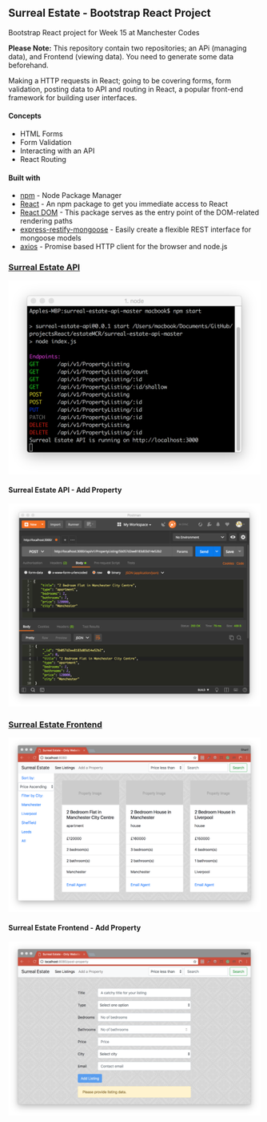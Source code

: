 ## Surreal Estate - Bootstrap React Project
Bootstrap React project for Week 15 at Manchester Codes

<b>Please Note:</b> This repository contain two repositories; an APi (managing data), and Frontend (viewing data). You need to generate some data beforehand.

Making a HTTP requests in React; going to be covering forms, form validation, posting data to API and routing in React, a popular front-end framework for building user interfaces.

#### Concepts
- HTML Forms
- Form Validation
- Interacting with an API
- React Routing

#### Built with
* [npm](https://www.npmjs.com/) - Node Package Manager
* [React](https://www.npmjs.com/package/react) - An npm package to get you immediate access to React
* [React DOM](https://www.npmjs.com/package/react-dom) - This package serves as the entry point of the DOM-related rendering paths
* [express-restify-mongoose](https://github.com/florianholzapfel/express-restify-mongoose) - Easily create a flexible REST interface for mongoose models
* [axios](https://github.com/axios/axios) - Promise based HTTP client for the browser and node.js

### [Surreal Estate API](./surreal-estate-api/README.md)
![API](./surreal-estate-api/img/surreal-estate-api.png "Surreal Estate API")

#### Surreal Estate API - Add Property
![API](./surreal-estate-api/img/apiPOSTid.png "Surreal Estate API")

### [Surreal Estate Frontend](./surreal-estate-frontend/README.md)
![Frontend](./surreal-estate-frontend/img/estate-frontend.png "Surreal Estate Frontend")

#### Surreal Estate Frontend - Add Property
![Add Property](./surreal-estate-frontend/img/add-property.png "Surreal Estate Frontend")
